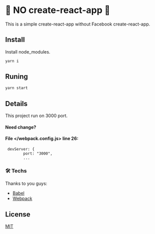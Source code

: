 #  🤭  NO create-react-app  🤭   

This is a simple create-react-app without Facebook create-react-app.

## Install

Install node_modules.

```bash
yarn i
```

## Runing

```bash
yarn start
```
## Details
This project run on 3000 port.
#### Need change?
#### File </webpack.config.js> line 26:
```
 devServer: {
        port: "3000",
        ...
```
### 🛠 Techs

Thanks to you guys:

- [Babel](https://babeljs.io/)
- [Webpack](https://webpack.js.org/)

## License
[MIT](https://choosealicense.com/licenses/mit/)